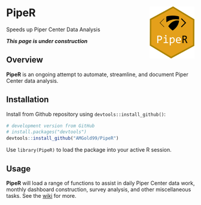 # PipeR <img src='man/figures/PipeR_logo.png' align="right" height="138.5" />
Speeds up Piper Center Data Analysis

***This page is under construction***

## Overview

**PipeR** is an ongoing attempt to automate, streamline, and document Piper Center data analysis.

## Installation
Install from Github repository using `devtools::install_github()`:
``` r
# development version from GitHub
# install.packages("devtools")
devtools::install_github("AMGold99/PipeR")
```

Use `library(PipeR)` to load the package into your active R session.

## Usage

**PipeR** will load a range of functions to assist in daily Piper Center data work, monthly dashboard construction, survey analysis, and other miscellaneous tasks. See the [wiki](https://github.com/AMGold99/PipeR/wiki) for more.
